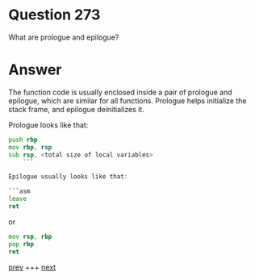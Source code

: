 
# Question 273



What are prologue and epilogue?


# Answer



The function code is usually enclosed inside a pair of prologue and epilogue,
which are similar for all functions. Prologue helps initialize the stack frame, and
epilogue deinitializes it.

Prologue looks like that:

```asm
push rbp
mov rbp, rsp
sub rsp, <total size of local variables>
    ```

Epilogue usually looks like that:

```asm
leave
ret
```

or

```asm
mov rsp, rbp
pop rbp
ret
```


[prev](272.md) +++ [next](274.md)
